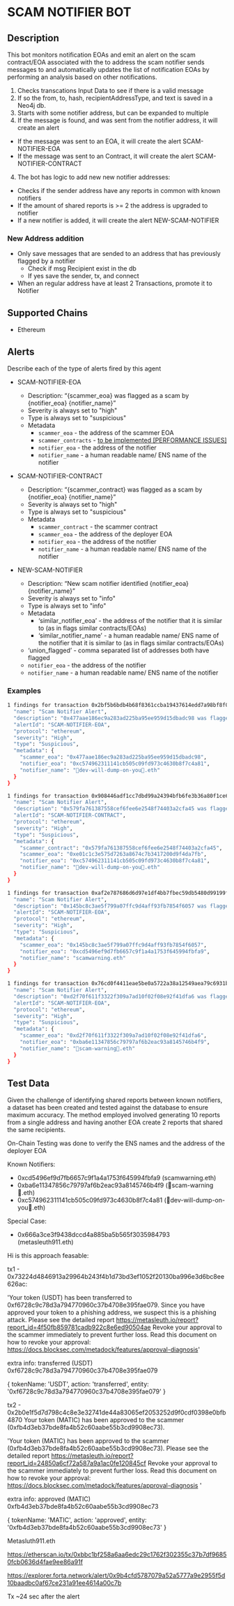 # SCAM NOTIFIER BOT

## Description

This bot monitors notification EOAs and emit an alert on the scam contract/EOA associated with the to address the scam notifier sends messages to and automatically updates the list of notification EOAs by performing an analysis based on other notifications.

1. Checks transcations Input Data to see if there is a valid message
2. If so the from, to, hash, recipientAddressType, and text is saved in a Neo4j db.
3. Starts with some notifier address, but can be expanded to multiple
4. If the message is found, and was sent from the notifier address, it will create an alert

- If the message was sent to an EOA, it will create the alert SCAM-NOTIFIER-EOA
- If the message was sent to an Contract, it will create the alert SCAM-NOTIFIER-CONTRACT

4. The bot has logic to add new new notifier addresses:

- Checks if the sender address have any reports in common with known notifiers
- If the amount of shared reports is >= 2 the address is upgraded to notifier
- If a new notifier is added, it will create the alert NEW-SCAM-NOTIFIER

### New Address addition

+ Only save messages that are sended to an address that has previously flagged by a notifier
  + Check if msg Recipient exist in the db
  + If yes save the sender, tx, and connect
+ When an regular address have at least 2 Transactions, promote it to Notifier

## Supported Chains

- Ethereum

## Alerts

Describe each of the type of alerts fired by this agent

- SCAM-NOTIFIER-EOA

  - Description: “{scammer_eoa} was flagged as a scam by {notifier_eoa} {notifier_name}”
  - Severity is always set to "high"
  - Type is always set to "suspicious"
  - Metadata
    - `scammer_eoa` - the address of the scammer EOA
    - `scammer_contracts` - [to be implemented [PERFORMANCE ISSUES]](https://docs.alchemy.com/docs/how-to-get-all-the-contracts-deployed-by-a-wallet)
    - `notifier_eoa` - the address of the notifier
    - `notifier_name` - a human readable name/ ENS name of the notifier

- SCAM-NOTIFIER-CONTRACT

  - Description: “{scammer_contract} was flagged as a scam by {notifier_eoa} {notifier_name}”
  - Severity is always set to "high"
  - Type is always set to "suspicious"
  - Metadata
    - `scammer_contract` - the scammer contract
    - `scammer_eoa` - the address of the deployer EOA
    - `notifier_eoa` - the address of the notifier
    - `notifier_name` - a human readable name/ ENS name of the notifier

- NEW-SCAM-NOTIFIER
  - Description: “New scam notifier identified {notifier_eoa} {notifier_name}”
  - Severity is always set to "info"
  - Type is always set to "info"
  - Metadata
    - ‘similar_notifier_eoa’ - the address of the notifier that it is similar to (as in flags similar contracts/EOAs)
    - ‘similar_notifier_name’ - a human readable name/ ENS name of the notifier that it is similar to (as in flags similar contracts/EOAs)
  - ‘union_flagged’ - comma separated list of addresses both have flagged
  - `notifier_eoa` - the address of the notifier
  - `notifier_name` - a human readable name/ ENS name of the notifier

### Examples

```bash
1 findings for transaction 0x2bf5b6bdb4b68f8361ccba19437614edd7a98bf8f0d8fe8fe21a4f7cbfff1589 {
  "name": "Scam Notifier Alert",
  "description": "0x477aae186ec9a283ad225ba95ee959d15dbadc98 was flagged as a scam by 0xc574962311141cb505c09fd973c4630b8f7c4a81 🔴dev-will-dump-on-you🔴.eth",
  "alertId": "SCAM-NOTIFIER-EOA",
  "protocol": "ethereum",
  "severity": "High",
  "type": "Suspicious",
  "metadata": {
    "scammer_eoa": "0x477aae186ec9a283ad225ba95ee959d15dbadc98",
    "notifier_eoa": "0xc574962311141cb505c09fd973c4630b8f7c4a81",
    "notifier_name": "🔴dev-will-dump-on-you🔴.eth"
  }
}

1 findings for transaction 0x908446adf1cc7dbd99a24394bfb6fe3b36a80f1ce689848ab002d97e010a8259 {
  "name": "Scam Notifier Alert",
  "description": "0x579fa761387558cef6fee6e2548f74403a2cfa45 was flagged as a scam by 0xc574962311141cb505c09fd973c4630b8f7c4a81 🔴dev-will-dump-on-you🔴.eth",
  "alertId": "SCAM-NOTIFIER-CONTRACT",
  "protocol": "ethereum",
  "severity": "High",
  "type": "Suspicious",
  "metadata": {
    "scammer_contract": "0x579fa761387558cef6fee6e2548f74403a2cfa45",
    "scammer_eoa": "0xe01c1c3e575d7263a8674c7b3417200d9f4da7fb",
    "notifier_eoa": "0xc574962311141cb505c09fd973c4630b8f7c4a81",
    "notifier_name": "🔴dev-will-dump-on-you🔴.eth"
  }
}

1 findings for transaction 0xaf2e787686d6d97e1df4bb7fbec59db5480d99199f96f9969fc90512b2a01554 {
  "name": "Scam Notifier Alert",
  "description": "0x145bc8c3ae5f799a07ffc9d4aff93fb7854f6057 was flagged as a scam by 0xcd5496ef9d7fb6657c9f1a4a1753f645994fbfa9 scamwarning.eth",
  "alertId": "SCAM-NOTIFIER-EOA",
  "protocol": "ethereum",
  "severity": "High",
  "type": "Suspicious",
  "metadata": {
    "scammer_eoa": "0x145bc8c3ae5f799a07ffc9d4aff93fb7854f6057",
    "notifier_eoa": "0xcd5496ef9d7fb6657c9f1a4a1753f645994fbfa9",
    "notifier_name": "scamwarning.eth"
  }
}

1 findings for transaction 0x76cd0f4411eae5be0a5722a38a12549aea79c6931b396ce4f5f2318d5a828a26 {
  "name": "Scam Notifier Alert",
  "description": "0xd2f70f611f3322f309a7ad10f02f08e92f41dfa6 was flagged as a scam by 0xba6e11347856c79797af6b2eac93a8145746b4f9 🛑scam-warning🛑.eth",
  "alertId": "SCAM-NOTIFIER-EOA",
  "protocol": "ethereum",
  "severity": "High",
  "type": "Suspicious",
  "metadata": {
    "scammer_eoa": "0xd2f70f611f3322f309a7ad10f02f08e92f41dfa6",
    "notifier_eoa": "0xba6e11347856c79797af6b2eac93a8145746b4f9",
    "notifier_name": "🛑scam-warning🛑.eth"
  }
}
```

## Test Data

Given the challenge of identifying shared reports between known notifiers, a dataset has been created and tested against the database to ensure maximum accuracy. The method employed involved generating 10 reports from a single address and having another EOA create 2 reports that shared the same recipients.

On-Chain Testing was done to verify the ENS names and the address of the deployer EOA

Known Notifiers:

- 0xcd5496ef9d7fb6657c9f1a4a1753f645994fbfa9 (scamwarning.eth)
- 0xba6e11347856c79797af6b2eac93a8145746b4f9 (🛑scam-warning🛑.eth)
- 0xc574962311141cb505c09fd973c4630b8f7c4a81 (🔴dev-will-dump-on-you🔴.eth)


Special Case:

- 0x666a3ce3f9438dccd4a885ba5b565f3035984793 (metasleuth911.eth)

Hi is this approach feasable:

tx1 - 0x73224d4846913a29964b243f4b1d73bd3ef1052f20130ba996e3d6bc8ee626ac:

'Your token (USDT) has been transferred to 0xf6728c9c78d3a794770960c37b4708e395fae079. Since you have approved your token to a phishing address, we suspect this is a phishing attack. Please see the detailed report https://metasleuth.io/report?report_id=4f50fb859781cadb922c8e6ed90504ae Revoke your approval to the scammer immediately to prevent further loss. Read this document on how to revoke your approval: https://docs.blocksec.com/metadock/features/approval-diagnosis'

extra info: transferred (USDT) 0xf6728c9c78d3a794770960c37b4708e395fae079

{
  tokenName: 'USDT',
  action: 'transferred',
  entity: '0xf6728c9c78d3a794770960c37b4708e395fae079'
}



tx2 - 0x2b0e1f5d7d798c4c8e3e32741de44a83065ef2053252d9f0cdf0398e0bfb4870
Your token (MATIC) has been approved to the scammer (0xfb4d3eb37bde8fa4b52c60aabe55b3cd9908ec73).

'Your token (MATIC) has been approved to the scammer (0xfb4d3eb37bde8fa4b52c60aabe55b3cd9908ec73). Please see the detailed report https://metasleuth.io/report?report_id=24850a6cf72a587a9a1ac0fe120845cf Revoke your approval to the scammer immediately to prevent further loss. Read this document on how to revoke your approval: https://docs.blocksec.com/metadock/features/approval-diagnosis '

extra info: approved (MATIC) 0xfb4d3eb37bde8fa4b52c60aabe55b3cd9908ec73

{
  tokenName: 'MATIC',
  action: 'approved',
  entity: '0xfb4d3eb37bde8fa4b52c60aabe55b3cd9908ec73'
}

Metasluth911.eth

https://etherscan.io/tx/0xbbc1bf258a6aa6edc29c1762f302355c37b7df96850fcb0636d4fae9ee86a91f

https://explorer.forta.network/alert/0x9b4cfd5787079a52a5777a9e2955f5d10baadbc0af67ce231a91ee4614a00c7b

Tx ~24 sec after the alert


